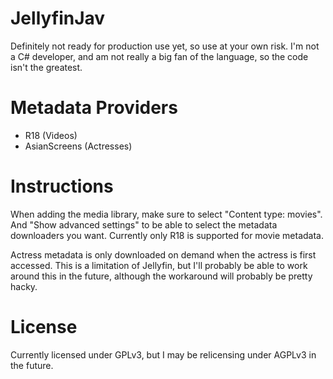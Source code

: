 # JellyfinJav
Definitely not ready for production use yet, so use at your own risk.
I'm not a C# developer, and am not really a big fan of the language, so the code isn't the greatest.

# Metadata Providers
* R18 (Videos)
* AsianScreens (Actresses)

# Instructions
When adding the media library, make sure to select "Content type: movies". And "Show advanced settings" to be able to select the metadata downloaders you want. Currently only R18 is supported for movie metadata.

Actress metadata is only downloaded on demand when the actress is first accessed. This is a limitation of Jellyfin, but I'll probably be able to work around this in the future, although the workaround will probably be pretty hacky.

# License
Currently licensed under GPLv3, but I may be relicensing under AGPLv3 in the future.